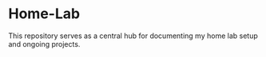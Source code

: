 # Home-Lab
This repository serves as a central hub for documenting my home lab setup and ongoing projects.
